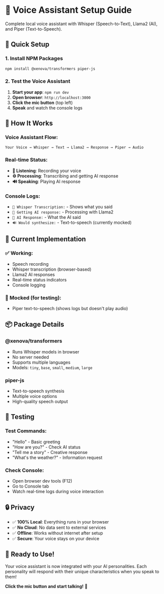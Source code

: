 # 🎤 Voice Assistant Setup Guide

Complete local voice assistant with Whisper (Speech-to-Text), Llama2 (AI), and Piper (Text-to-Speech).

## 🚀 **Quick Setup**

### **1. Install NPM Packages**
```bash
npm install @xenova/transformers piper-js
```

### **2. Test the Voice Assistant**
1. **Start your app**: `npm run dev`
2. **Open browser**: `http://localhost:3000`
3. **Click the mic button** (top left)
4. **Speak** and watch the console logs

## 🎯 **How It Works**

### **Voice Assistant Flow:**
```
Your Voice → Whisper → Text → Llama2 → Response → Piper → Audio
```

### **Real-time Status:**
- **🎤 Listening**: Recording your voice
- **⚙️ Processing**: Transcribing and getting AI response
- **🔊 Speaking**: Playing AI response

### **Console Logs:**
- `🎵 Whisper Transcription:` - Shows what you said
- `🤖 Getting AI response:` - Processing with Llama2
- `💬 AI Response:` - What the AI said
- `🔊 Would synthesize:` - Text-to-speech (currently mocked)

## 🔧 **Current Implementation**

### **✅ Working:**
- Speech recording
- Whisper transcription (browser-based)
- Llama2 AI responses
- Real-time status indicators
- Console logging

### **🔄 Mocked (for testing):**
- Piper text-to-speech (shows logs but doesn't play audio)

## 📦 **Package Details**

### **@xenova/transformers**
- Runs Whisper models in browser
- No server needed
- Supports multiple languages
- Models: `tiny`, `base`, `small`, `medium`, `large`

### **piper-js**
- Text-to-speech synthesis
- Multiple voice options
- High-quality speech output

## 🧪 **Testing**

### **Test Commands:**
- "Hello" - Basic greeting
- "How are you?" - Check AI status
- "Tell me a story" - Creative response
- "What's the weather?" - Information request

### **Check Console:**
- Open browser dev tools (F12)
- Go to Console tab
- Watch real-time logs during voice interaction

## 🔒 **Privacy**

- ✅ **100% Local**: Everything runs in your browser
- ✅ **No Cloud**: No data sent to external services
- ✅ **Offline**: Works without internet after setup
- ✅ **Secure**: Your voice stays on your device

## 🎉 **Ready to Use!**

Your voice assistant is now integrated with your AI personalities. Each personality will respond with their unique characteristics when you speak to them!

**Click the mic button and start talking!** 🎤
